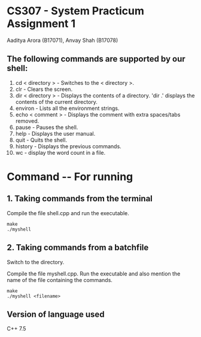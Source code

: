 # CS307 - System Practicum Assignment 1
Aaditya Arora (B17071), Anvay Shah (B17078)

## The following commands are supported by our shell:

1. cd < directory > - Switches to the < directory >. 
2. clr - Clears the screen.
3. dir < directory > - Displays the contents of a directory. 'dir .' displays the contents of the current directory.
4. environ - Lists all the environment strings.
5. echo < comment > - Displays the comment with extra spaces/tabs removed.
6. pause - Pauses the shell. 
7. help - Displays the user manual.
8. quit - Quits the shell.
9. history - Displays the previous commands.
10. wc - display the word count in a file.

# Command -- For running 

## 1. Taking commands from the terminal


Compile the file shell.cpp and run the executable.
```
make
./myshell
```
## 2. Taking commands from a batchfile
Switch to the directory.

Compile the file myshell.cpp. Run the executable and also mention the name of the file containing the commands.
```
make
./myshell <filename>
```

## Version of language used
C++ 7.5
